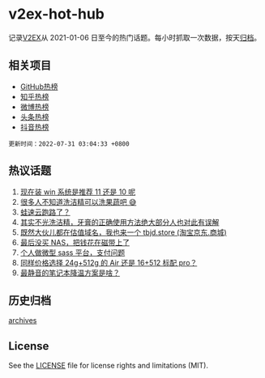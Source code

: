 # v2ex-hot-hub

 记录[V2EX](https://www.v2ex.com/)从 2021-01-06 日至今的热门话题。每小时抓取一次数据，按天[归档](archives)。
 
 ## 相关项目

- [GitHub热榜](https://github.com/snaildev/github-hot-hub)
- [知乎热榜](https://github.com/snaildev/zhihu-hot-hub)
- [微博热榜](https://github.com/snaildev/weibo-hot-hub)
- [头条热榜](https://github.com/snaildev/toutiao-hot-hub)
- [抖音热榜](https://github.com/snaildev/douyin-hot-hub)


 `更新时间：2022-07-31 03:04:33 +0800`

## 热议话题

1. [现在装 win 系统是推荐 11 还是 10 呢](https://www.v2ex.com/t/869596)
1. [很多人不知道洗洁精可以洗果蔬吧 😅](https://www.v2ex.com/t/869644)
1. [蛙速云跑路了？](https://www.v2ex.com/t/869674)
1. [其实不光洗洁精，牙膏的正确使用方法绝大部分人也对此有误解](https://www.v2ex.com/t/869678)
1. [既然大伙儿都在估值域名，我也来一个 tbjd.store (淘宝京东.商城)](https://www.v2ex.com/t/869618)
1. [最后没买 NAS，把钱花在磁带上了](https://www.v2ex.com/t/869651)
1. [个人做微型 sass 平台，支付问题](https://www.v2ex.com/t/869604)
1. [同样价格选择 24g+512g 的 Air 还是 16+512 标配 pro？](https://www.v2ex.com/t/869673)
1. [最静音的笔记本降温方案是啥？](https://www.v2ex.com/t/869663)

## 历史归档

[archives](archives)

## License

See the [LICENSE](LICENSE) file for license rights and limitations (MIT).
